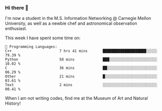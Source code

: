 ### Hi there 👋

I'm now a student in the M.S. Information Networking @ Carnegie Mellon University, as well as a newbie chef and astronomical observation enthusiast. 



<!--START_SECTION:waka-->
This week I have spent some time on: 

```text
💬 Programming Languages: 
C++                      7 hrs 41 mins       ████████████████████░░░░░   79.39 % 
Python                   58 mins             ███░░░░░░░░░░░░░░░░░░░░░░   10.02 % 
C                        36 mins             ██░░░░░░░░░░░░░░░░░░░░░░░   06.29 % 
Other                    21 mins             █░░░░░░░░░░░░░░░░░░░░░░░░   03.61 % 
Text                     2 mins              ░░░░░░░░░░░░░░░░░░░░░░░░░   00.41 % 
```


<!--END_SECTION:waka-->

When I am not writing codes, find me at the Museum of Art and Natural History!
